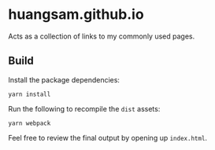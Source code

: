 # huangsam.github.io

Acts as a collection of links to my commonly used pages.

## Build

Install the package dependencies:

    yarn install

Run the following to recompile the `dist` assets:

    yarn webpack

Feel free to review the final output by opening up `index.html`.
